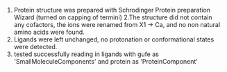 1. Protein structure was prepared with Schrodinger Protein preparation Wizard (turned on capping
of termini)
2.The structure did not contain any cofactors, the ions were renamed from X1 -> Ca, and no non
natural amino acids were found.
2. Ligands were left unchanged, no protonation or conformational states were detected.
3. tested successfully reading in ligands with gufe as 'SmallMoleculeComponents' and protein as
'ProteinComponent'
